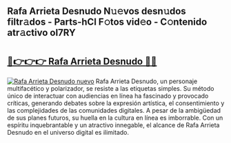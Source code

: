 ## Rafa Arrieta Desnudo N𝚞𝚎vos desn𝚞dos filtr𝚊dos - Parts-hCl F𝚘tos vid𝚎o - C𝚘ntenido atr𝚊ctivo oI7RY

# <h2><a href="http://mb2ueg.tromn.icu/?c=Rafa+Arrieta+Desnudo">🔗👉👉👉 Rafa Arrieta Desnudo 🔗🔗</a></h2>

[![Rafa Arrieta Desnudo nuevo](https://i.imgur.com/pEAQMta.gif)](http://mb2ueg.tromn.icu/?c=Rafa+Arrieta+Desnudo)
Rafa Arrieta Desnudo, un personaje multifacético y polarizador, se resiste a las etiquetas simples. Su método único de interactuar con audiencias en línea ha fascinado y provocado críticas, generando debates sobre la expresión artística, el consentimiento y las complejidades de las comunidades digitales. A pesar de la ambigüedad de sus planes futuros, su huella en la cultura en línea es imborrable. Con un espíritu inquebrantable y un atractivo innegable, el alcance de Rafa Arrieta Desnudo en el universo digital es ilimitado.

